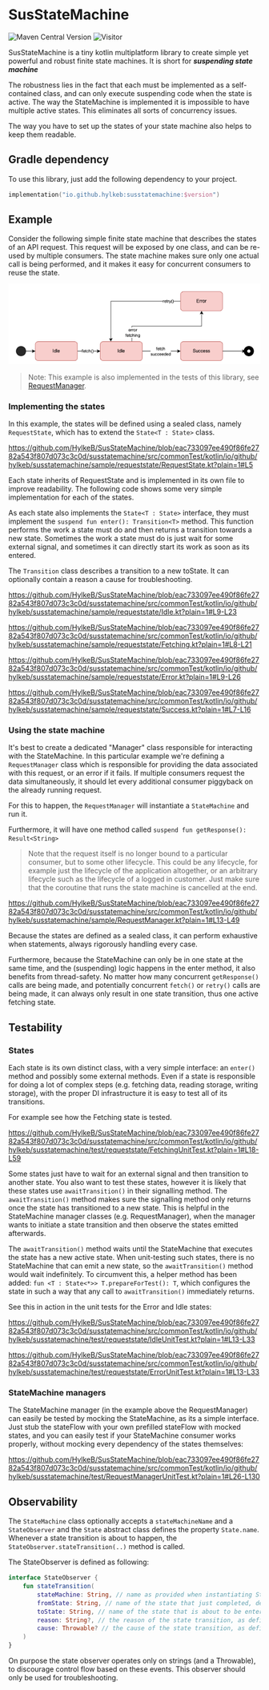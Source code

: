 # SusStateMachine

![Maven Central Version](https://img.shields.io/maven-central/v/io.github.hylkeb/susstatemachine)
![Visitor](https://visitor-badge.laobi.icu/badge?page_id=io.github.hylkeb.susstatemachine)


SusStateMachine is a tiny kotlin multiplatform library to create simple yet powerful and robust finite state machines.
It is short for _**suspending state machine**_

The robustness lies in the fact that each must be implemented as a self-contained class, and can
only execute suspending code when the state is active. The way the StateMachine is implemented it
is impossible to have multiple active states. This eliminates all sorts of concurrency issues.

The way you have to set up the states of your state machine also helps to keep them readable.

## Gradle dependency

To use this library, just add the following dependency to your project.

```kotlin
implementation("io.github.hylkeb:susstatemachine:$version")
```

## Example

Consider the following simple finite state machine that describes the states of an API request.
This request will be exposed by one class, and can be re-used by multiple consumers.
The state machine makes sure only one actual call is being performed, and it makes it easy for concurrent consumers to reuse the state.

![RequestStateMachine](example-state-machine.png)

> Note: This example is also implemented in the tests of this library, see [RequestManager](./susstatemachine/src/commonTest/kotlin/io/github/hylkeb/susstatemachine/sample/RequestManager.kt).

### Implementing the states

In this example, the states will be defined using a sealed class, namely `RequestState`, which has to extend the `State<T : State>` class.

https://github.com/HylkeB/SusStateMachine/blob/eac733097ee490f86fe2782a543f807d073c3c0d/susstatemachine/src/commonTest/kotlin/io/github/hylkeb/susstatemachine/sample/requeststate/RequestState.kt?plain=1#L5

Each state inherits of RequestState and is implemented in its own file to improve readability.
The following code shows some very simple implementation for each of the states.

As each state also implements the `State<T : State>` interface, they must implement the `suspend fun enter(): Transition<T>` method.
This function performs the work a state must do and then returns a transition towards a new state.
Sometimes the work a state must do is just wait for some external signal, and sometimes it can directly start its work as soon as its entered.

The `Transition` class describes a transition to a new toState.
It can optionally contain a reason a cause for troubleshooting.

https://github.com/HylkeB/SusStateMachine/blob/eac733097ee490f86fe2782a543f807d073c3c0d/susstatemachine/src/commonTest/kotlin/io/github/hylkeb/susstatemachine/sample/requeststate/Idle.kt?plain=1#L9-L23

https://github.com/HylkeB/SusStateMachine/blob/eac733097ee490f86fe2782a543f807d073c3c0d/susstatemachine/src/commonTest/kotlin/io/github/hylkeb/susstatemachine/sample/requeststate/Fetching.kt?plain=1#L8-L21

https://github.com/HylkeB/SusStateMachine/blob/eac733097ee490f86fe2782a543f807d073c3c0d/susstatemachine/src/commonTest/kotlin/io/github/hylkeb/susstatemachine/sample/requeststate/Error.kt?plain=1#L9-L26

https://github.com/HylkeB/SusStateMachine/blob/eac733097ee490f86fe2782a543f807d073c3c0d/susstatemachine/src/commonTest/kotlin/io/github/hylkeb/susstatemachine/sample/requeststate/Success.kt?plain=1#L7-L16

### Using the state machine

It's best to create a dedicated "Manager" class responsible for interacting with the StateMachine.
In this particular example we're defining a `RequestManager` class which is responsible for
providing the data associated with this request, or an error if it fails.
If multiple consumers request the data simultaneously, it should let every additional consumer piggyback on the already running request.

For this to happen, the `RequestManager` will instantiate a `StateMachine` and run it.

Furthermore, it will have one method called `suspend fun getResponse(): Result<String>`

> Note that the request itself is no longer bound to a particular consumer, but to some other lifecycle.
> This could be any lifecycle, for example just the lifecycle of the application altogether,
> or an arbitrary lifecycle such as the lifecycle of a logged in customer.
> Just make sure that the coroutine that runs the state machine is cancelled at the end.

https://github.com/HylkeB/SusStateMachine/blob/eac733097ee490f86fe2782a543f807d073c3c0d/susstatemachine/src/commonTest/kotlin/io/github/hylkeb/susstatemachine/sample/RequestManager.kt?plain=1#L13-L49

Because the states are defined as a sealed class, it can perform exhaustive when statements,
always rigorously handling every case.

Furthermore, because the StateMachine can only be in one state at the same time, and the (suspending) logic happens in the enter method,
it also benefits from thread-safety. No matter how many concurrent `getResponse()` calls are being made, and potentially concurrent `fetch()` or `retry()`
calls are being made, it can always only result in one state transition, thus one active fetching state.

## Testability

### States

Each state is its own distinct class, with a very simple interface: an `enter()` method and possibly some external methods.
Even if a state is responsible for doing a lot of complex steps (e.g. fetching data, reading storage, writing storage),
with the proper DI infrastructure it is easy to test all of its transitions.

For example see how the Fetching state is tested.

https://github.com/HylkeB/SusStateMachine/blob/eac733097ee490f86fe2782a543f807d073c3c0d/susstatemachine/src/commonTest/kotlin/io/github/hylkeb/susstatemachine/test/requeststate/FetchingUnitTest.kt?plain=1#L18-L59

Some states just have to wait for an external signal and then transition to another state. 
You also want to test these states, however it is likely that these states use `awaitTransition()` in their signalling method.
The `awaitTransition()` method makes sure the signalling method only returns once the state has transitioned to a new state.
This is helpful in the StateMachine manager classes (e.g. RequestManager), when the manager wants to initiate a state transition and then observe the states emitted afterwards.

The `awaitTransition()` method waits until the StateMachine that executes the state has a new active state.
When unit-testing such states, there is no StateMachine that can emit a new state, so the `awaitTransition()` method would wait indefinitely.
To circumvent this, a helper method has been added: `fun <T : State<*>> T.prepareForTest(): T`, which configures the state in such a way that
any call to `awaitTransition()` immediately returns.

See this in action in the unit tests for the Error and Idle states:

https://github.com/HylkeB/SusStateMachine/blob/eac733097ee490f86fe2782a543f807d073c3c0d/susstatemachine/src/commonTest/kotlin/io/github/hylkeb/susstatemachine/test/requeststate/IdleUnitTest.kt?plain=1#L13-L33

https://github.com/HylkeB/SusStateMachine/blob/eac733097ee490f86fe2782a543f807d073c3c0d/susstatemachine/src/commonTest/kotlin/io/github/hylkeb/susstatemachine/test/requeststate/ErrorUnitTest.kt?plain=1#L13-L33

### StateMachine managers

The StateMachine manager (in the example above the RequestManager) can easily be tested by mocking the
StateMachine, as its a simple interface. Just stub the stateFlow with your own prefilled stateFlow with
mocked states, and you can easily test if your StateMachine consumer works properly, without mocking every
dependency of the states themselves:

https://github.com/HylkeB/SusStateMachine/blob/eac733097ee490f86fe2782a543f807d073c3c0d/susstatemachine/src/commonTest/kotlin/io/github/hylkeb/susstatemachine/test/RequestManagerUnitTest.kt?plain=1#L26-L130

## Observability

The `StateMachine` class optionally accepts a `stateMachineName` and a `StateObserver` and the `State` abstract class defines the property `State.name`.
Whenever a state transition is about to happen, the `StateObserver.stateTransition(..)` method is called.

The StateObserver is defined as following:

```kotlin
interface StateObserver {
    fun stateTransition(
        stateMachine: String, // name as provided when instantiating StateMachineImpl; defaults to "state-machine"
        fromState: String, // name of the state that just completed, defaults to State::class.simpleName.toString()
        toState: String, // name of the state that is about to be entered
        reason: String?, // the reason of the state transition, as defined in the Transition class
        cause: Throwable? // the cause of the state transition, as defined in the Transition class
    )
}
```

On purpose the state observer operates only on strings (and a Throwable), to discourage control flow based
on these events. This observer should only be used for troubleshooting.
